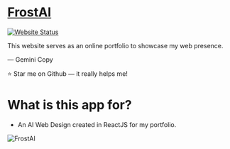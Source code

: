 # <a href="https://frostai.netlify.app/" target="_blank">FrostAI</a>

[![Website Status](https://img.shields.io/badge/Website%20Status-Online-yellow)](https://frostai.netlify.app/)

 <p align="justify">This website serves as an online portfolio to showcase my web presence.</p>
 <p>— Gemini Copy</p>
 <p>⭐ Star me on Github — it really helps me!</p>

# What is this app for?
 * An AI Web Design created in ReactJS for my portfolio.

![FrostAI](https://cdn.discordapp.com/attachments/857916178449563659/1222258271834869910/image.png?ex=66158fb8&is=66031ab8&hm=b34c76a5431cfaab111aa2eb419bb661dc1c85244bc22603c12ac8cce6c85ebd&)

